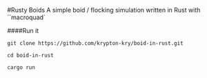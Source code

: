 #Rusty Boids
	A simple boid / flocking simulation written in Rust
	with ``macroquad`
	
####Run it
	
	
	git clone https://github.com/krypton-kry/boid-in-rust.git
	
	cd boid-in-rust
	
	cargo run
	

